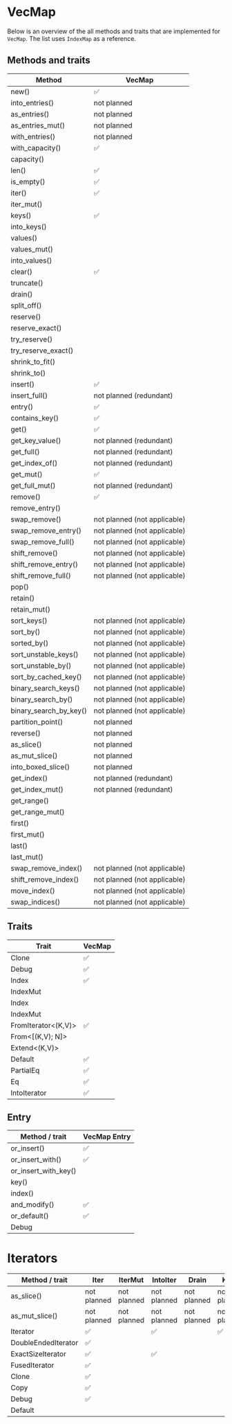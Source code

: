 # VecMap

Below is an overview of the all methods and traits that are implemented for `VecMap`. The list uses `IndexMap` as a reference.

## Methods and traits

| Method                 | VecMap                       |
| ---------------------- | ---------------------------- |
| new()                  | ✅                            |
| into_entries()         | not planned                  |
| as_entries()           | not planned                  |
| as_entries_mut()       | not planned                  |
| with_entries()         | not planned                  |
| with_capacity()        | ✅                            |
| capacity()             |                              |
| len()                  | ✅                            |
| is_empty()             | ✅                            |
| iter()                 | ✅                            |
| iter_mut()             |                              |
| keys()                 | ✅                            |
| into_keys()            |                              |
| values()               |                              |
| values_mut()           |                              |
| into_values()          |                              |
| clear()                | ✅                            |
| truncate()             |                              |
| drain()                |                              |
| split_off()            |                              |
| reserve()              |                              |
| reserve_exact()        |                              |
| try_reserve()          |                              |
| try_reserve_exact()    |                              |
| shrink_to_fit()        |                              |
| shrink_to()            |                              |
| insert()               | ✅                            |
| insert_full()          | not planned (redundant)      |
| entry()                | ✅                            |
| contains_key()         | ✅                            |
| get()                  | ✅                            |
| get_key_value()        | not planned (redundant)      |
| get_full()             | not planned (redundant)      |
| get_index_of()         | not planned (redundant)      |
| get_mut()              | ✅                            |
| get_full_mut()         | not planned (redundant)      |
| remove()               | ✅                            |
| remove_entry()         |                              |
| swap_remove()          | not planned (not applicable) |
| swap_remove_entry()    | not planned (not applicable) |
| swap_remove_full()     | not planned (not applicable) |
| shift_remove()         | not planned (not applicable) |
| shift_remove_entry()   | not planned (not applicable) |
| shift_remove_full()    | not planned (not applicable) |
| pop()                  |                              |
| retain()               |                              |
| retain_mut()           |                              |
| sort_keys()            | not planned (not applicable) |
| sort_by()              | not planned (not applicable) |
| sorted_by()            | not planned (not applicable) |
| sort_unstable_keys()   | not planned (not applicable) |
| sort_unstable_by()     | not planned (not applicable) |
| sort_by_cached_key()   | not planned (not applicable) |
| binary_search_keys()   | not planned (not applicable) |
| binary_search_by()     | not planned (not applicable) |
| binary_search_by_key() | not planned (not applicable) |
| partition_point()      | not planned                  |
| reverse()              | not planned                  |
| as_slice()             | not planned                  |
| as_mut_slice()         | not planned                  |
| into_boxed_slice()     | not planned                  |
| get_index()            | not planned (redundant)      |
| get_index_mut()        | not planned (redundant)      |
| get_range()            |                              |
| get_range_mut()        |                              |
| first()                |                              |
| first_mut()            |                              |
| last()                 |                              |
| last_mut()             |                              |
| swap_remove_index()    | not planned (not applicable) |
| shift_remove_index()   | not planned (not applicable) |
| move_index()           | not planned (not applicable) |
| swap_indices()         | not planned (not applicable) |

## Traits

| Trait               | VecMap |
| ------------------- | ------ |
| Clone               | ✅      |
| Debug               | ✅      |
| Index<K>            | ✅      |
| IndexMut<K>         |        |
| Index<usize>        |        |
| IndexMut<usize>     |        |
| FromIterator<(K,V)> | ✅      |
| From<[(K,V); N]>    |        |
| Extend<(K,V)>       |        |
| Default             | ✅      |
| PartialEq           | ✅      |
| Eq                  | ✅      |
| IntoIterator        | ✅      |

## Entry

| Method / trait       | VecMap Entry |
| -------------------- | ------------ |
| or_insert()          | ✅            |
| or_insert_with()     | ✅            |
| or_insert_with_key() |              |
| key()                |              |
| index()              |              |
| and_modify()         | ✅            |
| or_default()         | ✅            |
| Debug                |              |

# Iterators

| Method / trait      | Iter        | IterMut     | IntoIter    | Drain       | Keys        | IntoKeys    | Values      | ValuesMut   | IntoValues  |
| ------------------- | ----------- | ----------- | ----------- | ----------- | ----------- | ----------- | ----------- | ----------- | ----------- |
| as_slice()          | not planned | not planned | not planned | not planned | not planned | not planned | not planned | not planned | not planned |
| as_mut_slice()      | not planned | not planned | not planned | not planned | not planned | not planned | not planned | not planned | not planned |
| Iterator            | ✅           |             | ✅           |             | ✅           |             |             |             |             |
| DoubleEndedIterator | ✅           |             |             |             |             |             |             |             |             |
| ExactSizeIterator   | ✅           |             | ✅           |             |             |             |             |             |             |
| FusedIterator       | ✅           |             |             |             |             |             |             |             |             |
| Clone               | ✅           |             |             |             |             |             |             |             |             |
| Copy                | ✅           |             |             |             |             |             |             |             |             |
| Debug               | ✅           |             |             |             |             |             |             |             |             |
| Default             |             |             |             |             |             |             |             |             |             |